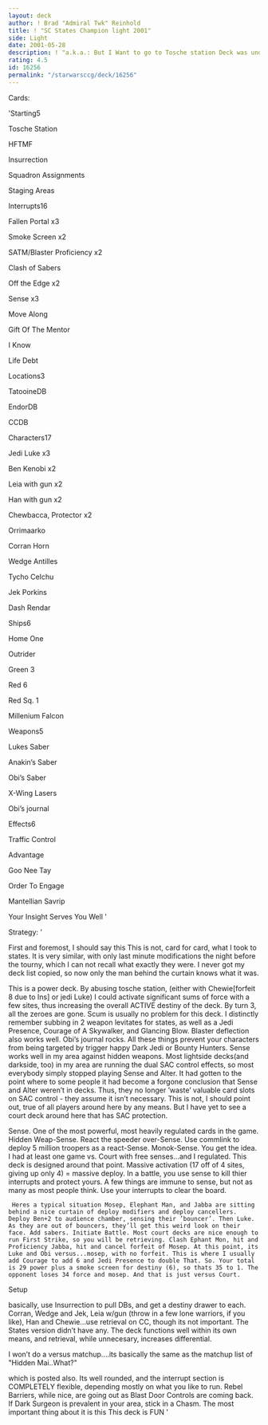 ```yaml
---
layout: deck
author: ! Brad "Admiral Twk" Reinhold
title: ! "SC States Champion light 2001"
side: Light
date: 2001-05-28
description: ! "a.k.a.: But I Want to go to Tosche station Deck was undefeated until States, but the record is 22-1, 10 of those tourny games."
rating: 4.5
id: 16256
permalink: "/starwarsccg/deck/16256"
---
```

Cards: 

'Starting5

Tosche Station

HFTMF

Insurrection

Squadron Assignments

Staging Areas


Interrupts16

Fallen Portal x3

Smoke Screen x2

SATM/Blaster Proficiency x2

Clash of Sabers

Off the Edge x2

Sense x3

Move Along

Gift Of The Mentor

I Know

Life Debt


Locations3

TatooineDB

EndorDB

CCDB


Characters17

Jedi Luke x3

Ben Kenobi x2

Leia with gun x2

Han with gun x2

Chewbacca, Protector x2

Orrimaarko

Corran Horn

Wedge Antilles

Tycho Celchu

Jek Porkins

Dash Rendar


Ships6

Home One

Outrider

Green 3

Red 6

Red Sq. 1

Millenium Falcon


Weapons5

Lukes Saber

Anakin’s Saber

Obi’s Saber

X-Wing Lasers

Obi’s journal


Effects6

Traffic Control

Advantage

Goo Nee Tay

Order To Engage

Mantellian Savrip

Your Insight Serves You Well '

Strategy: '

First and foremost, I should say this This is not, card for card, what I took to states. It is very similar, with only last minute modifications the night before the tourny, which I can not recall what exactly they were. I never got my deck list copied, so now only the man behind the curtain knows what it was.


This is a power deck. By abusing tosche station, (either with Chewie[forfeit 8 due to Ins] or jedi Luke) I could activate significant sums of force with a few sites, thus increasing the overall ACTIVE destiny of the deck. By turn 3, all the zeroes are gone. Scum is usually no problem for this deck. I distinctly remember subbing in 2 weapon levitates for states, as well as a Jedi Presence, Courage of A Skywalker, and Glancing Blow. Blaster deflection also works well. Obi’s journal rocks. All these things prevent your characters from being targeted by trigger happy Dark Jedi or Bounty Hunters. Sense works well in my area against hidden weapons. Most lightside decks(and darkside, too) in my area are running the dual SAC control effects, so most everybody simply stopped playing Sense and Alter. It had gotten to the point where to some people it had become a forgone conclusion that Sense and Alter weren’t in decks. Thus, they no longer ’waste’ valuable card slots on SAC control - they assume it isn’t necessary. This is not, I should point out, true of all players around here by any means. But I have yet to see a court deck around here that has SAC protection.


Sense. One of the most powerful, most heavily regulated cards in the game. Hidden Weap-Sense. React the speeder over-Sense. Use commlink to deploy 5 million troopers as a react-Sense. Monok-Sense. You get the idea. I had at least one game vs. Court with free senses...and I regulated. This deck is designed around that point. Massive activation (17 off of 4 sites, giving up only 4) = massive deploy. In a battle, you use sense to kill thier interrupts and protect yours. A few things are immune to sense, but not as many as most people think. Use your interrupts to clear the board. 

     Heres a typical situation Mosep, Elephant Man, and Jabba are sitting behind a nice curtain of deploy modifiers and deploy cancellers. Deploy Ben+2 to audience chamber, sensing their ’bouncer’. Then Luke. As they are out of bouncers, they’ll get this weird look on their face. Add sabers. Initiate Battle. Most court decks are nice enough to run First Strike, so you will be retrieving. Clash Ephant Mon, hit and Proficiency Jabba, hit and cancel forfeit of Mosep. At this point, its Luke and Obi versus...mosep, with no forfeit. This is where I usually add Courage to add 6 and Jedi Presence to double That. So. Your total is 29 power plus a smoke screen for destiny (6), so thats 35 to 1. The opponent loses 34 force and mosep. And that is just versus Court.


Setup

basically, use Insurrection to pull DBs, and get a destiny drawer to each. Corran, Wedge and Jek, Leia w/gun (throw in a few lone warriors, if you like), Han and Chewie...use retrieval on CC, though its not important. The States version didn’t have any. The deck functions well within its own means, and retrieval, while unnecesary, increases differential. 


I won’t do a versus matchup....its basically the same as the matchup list of "Hidden Mai..What?"  

which is posted also. Its well rounded, and the interrupt section is COMPLETELY flexible, depending mostly on what you like to run. Rebel Barriers, while nice, are going out as Blast Door Controls are coming back. If Dark Surgeon is prevalent in your area, stick in a Chasm. The most important thing about it is this This deck is FUN '
